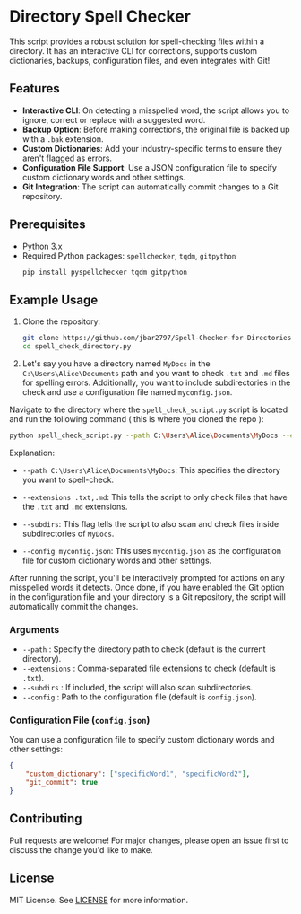 # Directory Spell Checker

This script provides a robust solution for spell-checking files within a directory. It has an interactive CLI for corrections, supports custom dictionaries, backups, configuration files, and even integrates with Git!

## Features

- **Interactive CLI**: On detecting a misspelled word, the script allows you to ignore, correct or replace with a suggested word.
- **Backup Option**: Before making corrections, the original file is backed up with a `.bak` extension.
- **Custom Dictionaries**: Add your industry-specific terms to ensure they aren't flagged as errors.
- **Configuration File Support**: Use a JSON configuration file to specify custom dictionary words and other settings.
- **Git Integration**: The script can automatically commit changes to a Git repository.

## Prerequisites

- Python 3.x
- Required Python packages: `spellchecker`, `tqdm`, `gitpython`
  ```bash
  pip install pyspellchecker tqdm gitpython
  ```

## Example Usage

1. Clone the repository:
    ```bash
    git clone https://github.com/jbar2797/Spell-Checker-for-Directories.git
    cd spell_check_directory.py
    ```

2. Let's say you have a directory named `MyDocs` in the `C:\Users\Alice\Documents` path and you want to check `.txt` and `.md` files for spelling errors. Additionally, you want to include subdirectories in the check and use a configuration file named `myconfig.json`.

Navigate to the directory where the `spell_check_script.py` script is located and run the following command ( this is where you cloned the repo ):

```bash
python spell_check_script.py --path C:\Users\Alice\Documents\MyDocs --extensions .txt,.md --subdirs --config config.json
```

Explanation:

- `--path C:\Users\Alice\Documents\MyDocs`: This specifies the directory you want to spell-check.
  
- `--extensions .txt,.md`: This tells the script to only check files that have the `.txt` and `.md` extensions.
  
- `--subdirs`: This flag tells the script to also scan and check files inside subdirectories of `MyDocs`.
  
- `--config myconfig.json`: This uses `myconfig.json` as the configuration file for custom dictionary words and other settings.

After running the script, you'll be interactively prompted for actions on any misspelled words it detects. Once done, if you have enabled the Git option in the configuration file and your directory is a Git repository, the script will automatically commit the changes.


### Arguments

- `--path` : Specify the directory path to check (default is the current directory).
- `--extensions` : Comma-separated file extensions to check (default is `.txt`).
- `--subdirs` : If included, the script will also scan subdirectories.
- `--config` : Path to the configuration file (default is `config.json`).

### Configuration File (`config.json`)

You can use a configuration file to specify custom dictionary words and other settings:

```json
{
    "custom_dictionary": ["specificWord1", "specificWord2"],
    "git_commit": true
}
```

## Contributing

Pull requests are welcome! For major changes, please open an issue first to discuss the change you'd like to make.

## License

MIT License. See [LICENSE](LICENSE) for more information.
